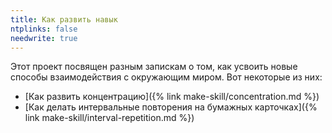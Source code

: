 ```yaml
---
title: Как развить навык
ntplinks: false
needwrite: true
---
```


Этот проект посвящен разным запискам о том, как усвоить новые способы
взаимодействия с окружающим миром.  Вот некоторые из них:
- [Как развить концентрацию]({% link make-skill/concentration.md %})
- [Как делать интервальные повторения на бумажных карточках]({% link make-skill/interval-repetition.md %})
